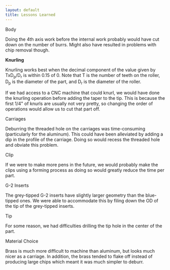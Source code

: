 ```yaml
---
layout: default
title: Lessons Learned
---
```


Body

Doing the 4th axis work before the internal work probably would have cut down
on the number of burrs. Might also have resulted in problems with chip removal
though.

**Knurling**

Knurling works best when the decimal component of the value given by
TxD<sub>p</sub>/D<sub>r</sub> is within 0.15 of 0. Note that T is the number of
teeth on the roller, D<sub>p</sub> is the diameter of the part, and
D<sub>r</sub> is the diameter of the roller.

If we had access to a CNC machine that could knurl, we would have done the
knurling operation before adding the taper to the tip. This is because the
first 1/4" of knurls are usually not very pretty, so changing the order of
operations would allow us to cut that part off.

Carriages

Deburring the threaded hole on the carriages was time-consuming (particularly
for the aluminum). This could have been alleviated by adding a dip in the
profile of the carriage. Doing so would recess the threaded hole and obviate
this problem.

Clip

If we were to make more pens in the future, we would probably make the clips
using a forming process as doing so would greatly reduce the time per part.

G-2 Inserts

The grey-tipped G-2 inserts have slightly larger geometry than the blue-tipped
ones. We were able to accommodate this by filing down the OD of the tip of the
grey-tipped inserts.

Tip

For some reason, we had difficulties drilling the tip hole in the center of the
part.

Material Choice

Brass is much more difficult to machine than aluminum, but looks much nicer as
a carriage. In addition, the brass tended to flake off instead of producing
large chips which meant it was much simpler to deburr.
